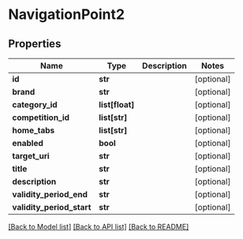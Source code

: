 # NavigationPoint2

## Properties
Name | Type | Description | Notes
------------ | ------------- | ------------- | -------------
**id** | **str** |  | [optional] 
**brand** | **str** |  | [optional] 
**category_id** | **list[float]** |  | [optional] 
**competition_id** | **list[str]** |  | [optional] 
**home_tabs** | **list[str]** |  | [optional] 
**enabled** | **bool** |  | [optional] 
**target_uri** | **str** |  | [optional] 
**title** | **str** |  | [optional] 
**description** | **str** |  | [optional] 
**validity_period_end** | **str** |  | [optional] 
**validity_period_start** | **str** |  | [optional] 

[[Back to Model list]](../README.md#documentation-for-models) [[Back to API list]](../README.md#documentation-for-api-endpoints) [[Back to README]](../README.md)

